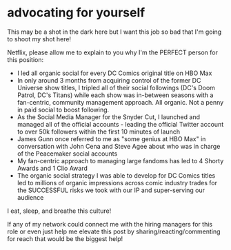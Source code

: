 # advocating for yourself

This may be a shot in the dark here but I want this job so bad that I'm going to shoot my shot here!

Netflix, please allow me to explain to you why I'm the PERFECT person for this position:
- I led all organic social for every DC Comics original title on HBO Max
- In only around 3 months from acquiring control of the former DC Universe show titles, I tripled all of their social followings (DC's Doom Patrol, DC's Titans) while each show was in-between seasons with a fan-centric, community management approach. All organic. Not a penny in paid social to boost following.
- As the Social Media Manager for the Snyder Cut, I launched and managed all of the official accounts - leading the official Twitter account to over 50k followers within the first 10 minutes of launch
- James Gunn once referred to me as "some genius at HBO Max" in conversation with John Cena and Steve Agee about who was in charge of the Peacemaker social accounts
- My fan-centric approach to managing large fandoms has led to 4 Shorty Awards and 1 Clio Award
- The organic social strategy I was able to develop for DC Comics titles led to millions of organic impressions across comic industry trades for the SUCCESSFUL risks we took with our IP and super-serving our audience

I eat, sleep, and breathe this culture!

If any of my network could connect me with the hiring managers for this role or even just help me elevate this post by sharing/reacting/commenting for reach that would be the biggest help!
